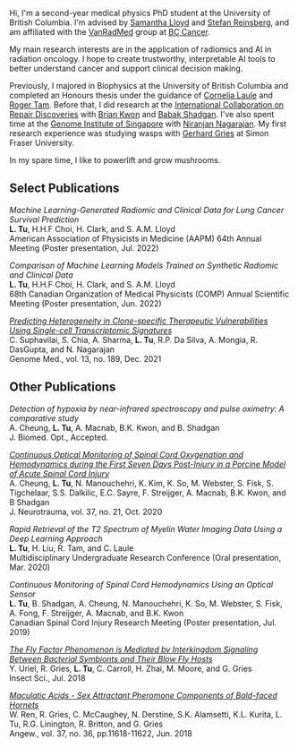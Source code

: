 Hi, I'm a second-year medical physics PhD student at the University of British Columbia. I'm advised by [Samantha Lloyd](http://www.vanradmed.com/dr.-samantha-lloyd) and [Stefan Reinsberg](https://pfeifer.phas.ubc.ca/wiki/doku.php?id=wiki:user:stefan), and am affiliated with the [VanRadMed](http://www.vanradmed.com/) group at [BC Cancer](http://www.bccancer.bc.ca/).

My main research interests are in the application of radiomics and AI in radiation oncology. I hope to create trustworthy, interpretable AI tools to better understand cancer and support clinical decision making.

Previously, I majored in Biophysics at the University of British Columbia and completed an Honours thesis under the guidance of [Cornelia Laule](http://www.mripathology.ca/) and [Roger Tam](https://blogs.ubc.ca/rogertam/). Before that, I did research at the [International Collaboration on Repair Discoveries](https://icord.org/) with [Brian Kwon](https://icord.org/researchers/dr-brian-kwon/) and [Babak Shadgan](https://biosensing.med.ubc.ca/ibl-team/babak-shadgan/). I've also spent time at the [Genome Institute of Singapore](https://www.a-star.edu.sg/gis) with [Niranjan Nagarajan](https://csb5.github.io/index.html). My first research experience was studying wasps with [Gerhard Gries](https://www.sfu.ca/gries-lab.html) at Simon Fraser University.

In my spare time, I like to powerlift and grow mushrooms.

## Select Publications
_Machine Learning-Generated Radiomic and Clinical Data for Lung Cancer Survival Prediction_   
**L. Tu**, H.H.F Choi, H. Clark, and S. A.M. Lloyd  
American Association of Physicists in Medicine (AAPM) 64th Annual Meeting (Poster presentation, Jul. 2022)

_Comparison of Machine Learning Models Trained on Synthetic Radiomic and Clinical Data_  
**L. Tu**, H.H.F Choi, H. Clark, and S. A.M. Lloyd  
68th Canadian Organization of Medical Physicists (COMP) Annual Scientific Meeting (Poster presentation, Jun. 2022)

[_Predicting Heterogeneity in Clone-specific Therapeutic Vulnerabilities Using Single-cell Transcriptomic Signatures_](https://genomemedicine.biomedcentral.com/articles/10.1186/s13073-021-01000-y)  
C. Suphavilai, S. Chia, A. Sharma, **L. Tu**, R.P. Da Silva, A. Mongia, R. DasGupta, and N. Nagarajan  
Genome Med., vol. 13, no. 189, Dec. 2021

## Other Publications
_Detection of hypoxia by near-infrared spectroscopy and pulse oximetry: A comparative study_  
A. Cheung, **L. Tu**, A. Macnab, B.K. Kwon, and B. Shadgan  
J. Biomed. Opt., Accepted.

[_Continuous Optical Monitoring of Spinal Cord Oxygenation and Hemodynamics during the First Seven Days Post-Injury in a Porcine Model of Acute Spinal Cord Injury_](https://www.liebertpub.com/doi/10.1089/neu.2020.7086)  
A. Cheung, **L. Tu**, N. Manouchehri, K. Kim, K. So, M. Webster, S. Fisk, S. Tigchelaar, S.S. Dalkilic, E.C. Sayre, F. Streijger, A. Macnab, B.K. Kwon, and B Shadgan  
J. Neurotrauma, vol. 37, no. 21, Oct. 2020

_Rapid Retrieval of the T2 Spectrum of Myelin Water Imaging Data Using a Deep Learning Approach_  
**L. Tu**, H. Liu, R. Tam, and C. Laule  
Multidisciplinary Undergraduate Research Conference (Oral presentation, Mar. 2020)

_Continuous Monitoring of Spinal Cord Hemodynamics Using an Optical Sensor_  
**L. Tu**, B. Shadgan, A. Cheung, N. Manouchehri, K. So, M. Webster, S. Fisk, A. Fong, F. Streijger, A. Macnab, and B.K. Kwon  
Canadian Spinal Cord Injury Research Meeting (Poster presentation, Jul. 2019)

[_The Fly Factor Phenomenon is Mediated by Interkingdom Signaling Between Bacterial Symbionts and Their Blow Fly Hosts_](https://onlinelibrary.wiley.com/doi/abs/10.1111/1744-7917.12632)  
Y. Uriel, R. Gries, **L. Tu**, C. Carroll, H. Zhai, M. Moore, and G. Gries  
Insect Sci., Jul. 2018

[_Maculatic Acids - Sex Attractant Pheromone Components of Bald-faced Hornets_](https://onlinelibrary.wiley.com/doi/abs/10.1002/anie.201804666)  
W. Ren, R. Gries, C. McCaughey, N. Derstine, S.K. Alamsetti, K.L. Kurita, L. Tu, R.G. Linington, R. Britton, and G. Gries  
Angew., vol. 37, no. 36, pp.11618-11622, Jun. 2018
